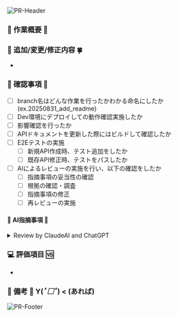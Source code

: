 <!-- prettier-ignore-start -->
![PR-Header](https://capsule-render.vercel.app/api?type=slice&height=39&color=0:33aaee,100:bbdd22&section=header&reversal=false)

### 🌸 作業概要 🌸

<!-- 作業内容を簡単に -->

### 💫 追加/変更/修正内容 🍀

<!-- 箇条書きでいいので、あとで見返してわかる内容を -->

- 

### 🎤 確認事項 🎪

- [ ] branch名はどんな作業を行ったかわかる命名にしたか(ex.20250831_add_readme)
- [ ] Dev環境にデプロイしての動作確認実施したか
- [ ] 影響確認を行ったか
- [ ] APIドキュメントを更新した際にはビルドして確認したか
- [ ] E2Eテストの実施
  - [ ] 新規API作成時、テスト追加をしたか
  - [ ] 既存API修正時、テストをパスしたか
- [ ] AIによるレビューの実施を行い、以下の確認をしたか
  - [ ] 指摘事項の妥当性の確認
  - [ ] 根拠の確認・調査
  - [ ] 指摘事項の修正
  - [ ] 再レビューの実施

#### 🎸 AI指摘事項 🎹

<Details><Summary>Review by ClaudeAI and ChatGPT</Summary>

```ts
本PRでは指摘事項なし
```

</Details>

### 💻 評価項目 🆚

<!-- 行った動作確認を箇条書きでも -->

- 

### 🎵 備考 💚 Y(_ﾟ□ﾟ_) < (あれば)

<!-- ちょっとXXに課題が残っている...など何かあれば備忘のためにも -->

![PR-Footer](https://capsule-render.vercel.app/api?type=slice&height=39&color=0:33aaee,100:bbdd22&section=footer&reversal=false)
<!-- prettier-ignore-end -->
